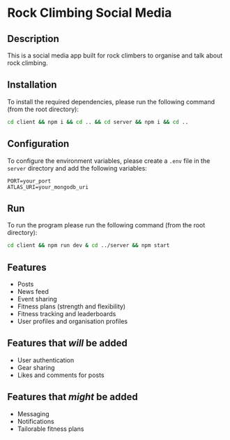 # Rock Climbing Social Media

## Description

This is a social media app built for rock climbers to organise and talk about rock climbing.

## Installation

To install the required dependencies, please run the following command (from the root directory):

```bash
cd client && npm i && cd .. && cd server && npm i && cd ..
```

## Configuration

To configure the environment variables, please create a `.env` file in the `server` directory and add the following variables:

```env
PORT=your_port
ATLAS_URI=your_mongodb_uri
```

## Run

To run the program please run the following command (from the root directory):

<!-- Bash command to run in separate processes cd client and npm run dev, and cd server and npm start -->

```bash
cd client && npm run dev & cd ../server && npm start
```

## Features

- Posts
- News feed
- Event sharing
- Fitness plans (strength and flexibility)
- Fitness tracking and leaderboards
- User profiles and organisation profiles

## Features that _will_ be added

- User authentication
- Gear sharing
- Likes and comments for posts

## Features that _might_ be added

- Messaging
- Notifications
- Tailorable fitness plans
